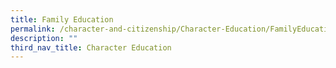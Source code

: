 ```yaml
---
title: Family Education
permalink: /character-and-citizenship/Character-Education/FamilyEducation/permalink/
description: ""
third_nav_title: Character Education
---
```

